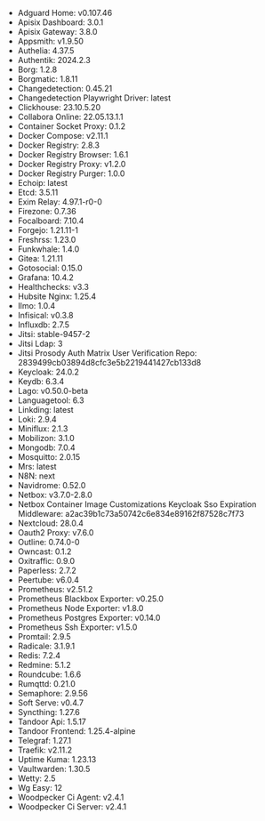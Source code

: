 * Adguard Home: v0.107.46
* Apisix Dashboard: 3.0.1
* Apisix Gateway: 3.8.0
* Appsmith: v1.9.50
* Authelia: 4.37.5
* Authentik: 2024.2.3
* Borg: 1.2.8
* Borgmatic: 1.8.11
* Changedetection: 0.45.21
* Changedetection Playwright Driver: latest
* Clickhouse: 23.10.5.20
* Collabora Online: 22.05.13.1.1
* Container Socket Proxy: 0.1.2
* Docker Compose: v2.11.1
* Docker Registry: 2.8.3
* Docker Registry Browser: 1.6.1
* Docker Registry Proxy: v1.2.0
* Docker Registry Purger: 1.0.0
* Echoip: latest
* Etcd: 3.5.11
* Exim Relay: 4.97.1-r0-0
* Firezone: 0.7.36
* Focalboard: 7.10.4
* Forgejo: 1.21.11-1
* Freshrss: 1.23.0
* Funkwhale: 1.4.0
* Gitea: 1.21.11
* Gotosocial: 0.15.0
* Grafana: 10.4.2
* Healthchecks: v3.3
* Hubsite Nginx: 1.25.4
* Ilmo: 1.0.4
* Infisical: v0.3.8
* Influxdb: 2.7.5
* Jitsi: stable-9457-2
* Jitsi Ldap: 3
* Jitsi Prosody Auth Matrix User Verification Repo: 2839499cb03894d8cfc3e5b2219441427cb133d8
* Keycloak: 24.0.2
* Keydb: 6.3.4
* Lago: v0.50.0-beta
* Languagetool: 6.3
* Linkding: latest
* Loki: 2.9.4
* Miniflux: 2.1.3
* Mobilizon: 3.1.0
* Mongodb: 7.0.4
* Mosquitto: 2.0.15
* Mrs: latest
* N8N: next
* Navidrome: 0.52.0
* Netbox: v3.7.0-2.8.0
* Netbox Container Image Customizations Keycloak Sso Expiration Middleware: a2ac39b1c73a50742c6e834e89162f87528c7f73
* Nextcloud: 28.0.4
* Oauth2 Proxy: v7.6.0
* Outline: 0.74.0-0
* Owncast: 0.1.2
* Oxitraffic: 0.9.0
* Paperless: 2.7.2
* Peertube: v6.0.4
* Prometheus: v2.51.2
* Prometheus Blackbox Exporter: v0.25.0
* Prometheus Node Exporter: v1.8.0
* Prometheus Postgres Exporter: v0.14.0
* Prometheus Ssh Exporter: v1.5.0
* Promtail: 2.9.5
* Radicale: 3.1.9.1
* Redis: 7.2.4
* Redmine: 5.1.2
* Roundcube: 1.6.6
* Rumqttd: 0.21.0
* Semaphore: 2.9.56
* Soft Serve: v0.4.7
* Syncthing: 1.27.6
* Tandoor Api: 1.5.17
* Tandoor Frontend: 1.25.4-alpine
* Telegraf: 1.27.1
* Traefik: v2.11.2
* Uptime Kuma: 1.23.13
* Vaultwarden: 1.30.5
* Wetty: 2.5
* Wg Easy: 12
* Woodpecker Ci Agent: v2.4.1
* Woodpecker Ci Server: v2.4.1
